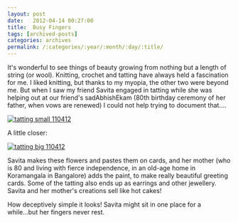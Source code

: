 ```yaml
---
layout: post
date:	2012-04-14 00:27:00
title:  Busy Fingers
tags: [archived-posts]
categories: archives
permalink: /:categories/:year/:month/:day/:title/
---
```

It's wonderful to see things of beauty growing from nothing but a length of string (or wool). Knitting, crochet and tatting have always held a fascination for me. I liked knitting, but thanks to my myopia, the other two were beyond me. But when I saw my friend Savita engaged in tatting while she was helping out at our friend's sadAbhishEkam (80th birthday ceremony of her father, when vows are renewed) I could not help trying to document that....


<a href="http://s1264.photobucket.com/albums/jj483/mnypx/?action=view&amp;current=IMG_3015.jpg" target="_blank"><img src="http://i1264.photobucket.com/albums/jj483/mnypx/IMG_3015.jpg" border="0" alt="tatting small 110412"></a>


A little closer:


<a href="http://s1264.photobucket.com/albums/jj483/mnypx/?action=view&amp;current=IMG_3016.jpg" target="_blank"><img src="http://i1264.photobucket.com/albums/jj483/mnypx/IMG_3016.jpg" border="0" alt="tatting big 110412"></a>

Savita makes these flowers and pastes them on cards, and her mother (who is 80 and living with fierce independence, in an old-age home in Koramangala in Bangalore) adds the paint, to make really beautiful greeting cards. Some of the tatting also ends up as earrings and other jewellery. Savita and her mother's creations sell like hot cakes!


<lj-embed id="881"/>

How deceptively simple it looks! Savita might sit in one place for a while...but her fingers never rest.
